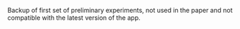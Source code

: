 Backup of first set of preliminary experiments, not used in the paper and not compatible with the latest version of the app.